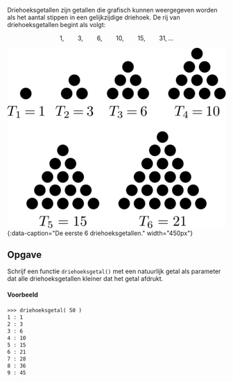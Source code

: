 Driehoeksgetallen zijn getallen die grafisch kunnen weergegeven worden als het aantal stippen in een gelijkzijdige driehoek. De rij van driehoeksgetallen begint als volgt:

$$
    1,\qquad 3,\qquad 6,\qquad 10,\qquad 15,\qquad 31,\ldots
$$

![De eerste 6 driehoeksgetallen.](media/triangular.png "Afbeelding door Melchoir op Wikimedia."){:data-caption="De eerste 6 driehoeksgetallen." width="450px"}

## Opgave
Schrijf een functie `driehoeksgetal()` met een natuurlijk getal als parameter dat alle driehoeksgetallen kleiner dat het getal afdrukt.

#### Voorbeeld
```
>>> driehoeksgetal( 50 )
1 : 1
2 : 3
3 : 6
4 : 10
5 : 15
6 : 21
7 : 28
8 : 36
9 : 45
```